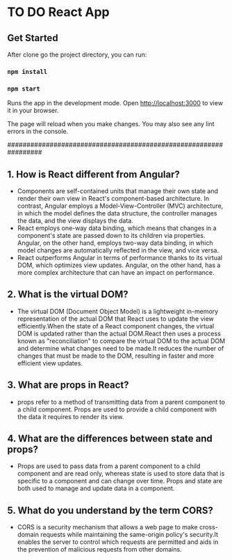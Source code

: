 <h1>TO DO  React App </h1>
<h2>Get Started</h2>

After clone go the project directory, you can run:

### `npm install`

### `npm start`

Runs the app in the development mode.
Open [http://localhost:3000](http://localhost:3000) to view it in your browser.

The page will reload when you make changes.
You may also see any lint errors in the console.

#################################################################

<h2>1. How is React different from Angular?</h2>
<ul>
<li>
Components are self-contained units that manage their own state and render their own view in React's component-based architecture. In contrast, Angular employs a Model-View-Controller (MVC) architecture, in which the model defines the data structure, the controller manages the data, and the view displays the data.
</li>
<li>
React employs one-way data binding, which means that changes in a component's state are passed down to its children via properties. Angular, on the other hand, employs two-way data binding, in which model changes are automatically reflected in the view, and vice versa.
</li>
<li>
React outperforms Angular in terms of performance thanks to its virtual DOM, which optimizes view updates. Angular, on the other hand, has a more complex architecture that can have an impact on performance.
</li>
</ul>

<h2>2. What is the virtual DOM?</h2>
<ul>
<li>
The virtual DOM (Document Object Model) is a lightweight in-memory representation of the actual DOM that React uses to update the view efficiently.When the state of a React component changes, the virtual DOM is updated rather than the actual DOM.React then uses a process known as "reconciliation" to compare the virtual DOM to the actual DOM and determine what changes need to be made.It reduces the number of changes that must be made to the DOM, resulting in faster and more efficient view updates. 
</li>
</ul>

<h2>3. What are props in React?</h2>
<ul>
<li>
props refer to a method of transmitting data from a parent component to a child component. Props are used to provide a child component with the data it requires to render its view.
</li>
</ul>

<h2>4. What are the differences between state and props?</h2>
<ul>
<li>
Props are used to pass data from a parent component to a child component and are read only, whereas state is used to store data that is specific to a component and can change over time. Props and state are both used to manage and update data in a component.
</li>
</ul>

<h2>5. What do you understand by the term CORS?</h2>
<ul>
<li>
CORS is a security mechanism that allows a web page to make cross-domain requests while maintaining the same-origin policy's security.It enables the server to control which requests are permitted and aids in the prevention of malicious requests from other domains.
</li>
</ul>
